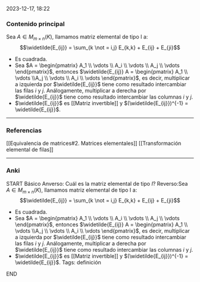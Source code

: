 2023-12-17, 18:22
### Contenido principal

Sea $A \in M_{m \times n} (K)$, llamamos matriz elemental de tipo I a:
$$\widetilde{E_{ij}} = \sum_{k \not = i,j} E_{k,k} + E_{ij} + E_{ji}$$
- Es cuadrada.
- Sea $A = \begin{pmatrix} A_1 \\ \vdots \\ A_i \\ \vdots \\ A_j \\ \vdots \end{pmatrix}$, entonces $\widetilde{E_{ij}} A = \begin{pmatrix} A_1 \\ \vdots \\A_j \\ \vdots \\ A_i \\ \vdots \end{pmatrix}$, es decir, multiplicar a izquierda por $\widetilde{E_{ij}}$ tiene como resultado intercambiar las filas $i$ y $j$. Análogamente, multiplicar a derecha por $\widetilde{E_{ij}}$ tiene como resultado intercambiar las columnas $i$ y $j$.
- $\widetilde{E_{ij}}$ es [[Matriz invertible]] y $(\widetilde{E_{ij}})^{-1} = \widetilde{E_{ij}}$.
--- 
### Referencias

[[Equivalencia de matrices#2. Matrices elementales]]
[[Transformación elemental de filas]]

---
### Anki

START
Básico
Anverso: Cuál es la matriz elemental de tipo $I$?
Reverso:Sea $A \in M_{m \times n} (K)$, llamamos matriz elemental de tipo I a:
$$\widetilde{E_{ij}} = \sum_{k \not = i,j} E_{k,k} + E_{ij} + E_{ji}$$
- Es cuadrada.
- Sea $A = \begin{pmatrix} A_1 \\ \vdots \\ A_i \\ \vdots \\ A_j \\ \vdots \end{pmatrix}$, entonces $\widetilde{E_{ij}} A = \begin{pmatrix} A_1 \\ \vdots \\A_j \\ \vdots \\ A_i \\ \vdots \end{pmatrix}$, es decir, multiplicar a izquierda por $\widetilde{E_{ij}}$ tiene como resultado intercambiar las filas $i$ y $j$. Análogamente, multiplicar a derecha por $\widetilde{E_{ij}}$ tiene como resultado intercambiar las columnas $i$ y $j$.
- $\widetilde{E_{ij}}$ es [[Matriz invertible]] y $(\widetilde{E_{ij}})^{-1} = \widetilde{E_{ij}}$.
Tags: definición
<!--ID: 1704822883755-->
END
